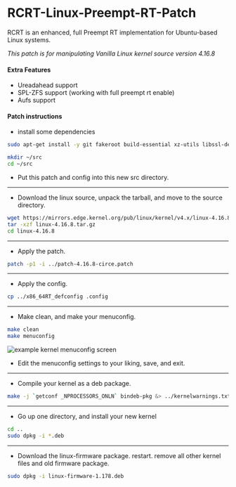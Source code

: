 # RCRT-Linux-Preempt-RT-Patch

RCRT is an enhanced, full Preempt RT implementation for Ubuntu-based Linux systems.

*This patch is for manipulating Vanilla Linux kernel source version 4.16.8*

#### Extra Features
  * Ureadahead support 
  * SPL-ZFS support (working with full preempt rt enable)
  * Aufs support


#### Patch instructions
  * install some dependencies
```bash
sudo apt-get install -y git fakeroot build-essential xz-utils libssl-dev bc kernel-package libncurses5-dev ccache wget dh-make devscripts subversion perl gawk libelf-dev bison flex qt4-qmake libqt4-dev pkg-config

mkdir ~/src
cd ~/src
```

  * Put this patch and config into this new src directory.
---
  * Download the linux source, unpack the tarball, and move to the source directory.

```bash
wget https://mirrors.edge.kernel.org/pub/linux/kernel/v4.x/linux-4.16.8.tar.gz 
tar -xzf linux-4.16.8.tar.gz
cd linux-4.16.8
```
---
  * Apply the patch.
```bash
patch -p1 -i ../patch-4.16.8-circe.patch
```
---
  * Apply the config.
```bash
cp ../x86_64RT_defconfig .config
```
---
  * Make clean, and make your menuconfig.
```bash
make clean
make menuconfig
```
![example kernel menuconfig screen](https://linuxhint.com/wp-content/uploads/2018/02/s7.png)
  * Edit the menuconfig settings to your liking, save, and exit.
---
  * Compile your kernel as a deb package.
```bash
make -j `getconf _NPROCESSORS_ONLN` bindeb-pkg &> ../kernelwarnings.txt
```
---
  * Go up one directory, and install your new kernel
```bash
cd ..
sudo dpkg -i *.deb
```
---
  * Download the linux-firmware package.
restart. remove all other kernel files and old firmware package.
```bash
sudo dpkg -i linux-firmware-1.178.deb
```
